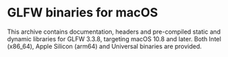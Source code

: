 # GLFW binaries for macOS

This archive contains documentation, headers and pre-compiled static and dynamic
libraries for GLFW 3.3.8, targeting macOS 10.8 and later.  Both Intel
(x86\_64), Apple Silicon (arm64) and Universal binaries are provided.
